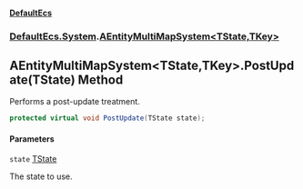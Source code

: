 #### [DefaultEcs](DefaultEcs.md 'DefaultEcs')
### [DefaultEcs.System](DefaultEcs.md#DefaultEcs.System 'DefaultEcs.System').[AEntityMultiMapSystem&lt;TState,TKey&gt;](AEntityMultiMapSystem_TState,TKey_.md 'DefaultEcs.System.AEntityMultiMapSystem<TState,TKey>')

## AEntityMultiMapSystem<TState,TKey>.PostUpdate(TState) Method

Performs a post-update treatment.

```csharp
protected virtual void PostUpdate(TState state);
```
#### Parameters

<a name='DefaultEcs.System.AEntityMultiMapSystem_TState,TKey_.PostUpdate(TState).state'></a>

`state` [TState](AEntityMultiMapSystem_TState,TKey_.md#DefaultEcs.System.AEntityMultiMapSystem_TState,TKey_.TState 'DefaultEcs.System.AEntityMultiMapSystem<TState,TKey>.TState')

The state to use.
